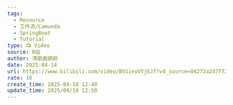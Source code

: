 ```yaml
---
tags:
  - Resource
  - 工作流/Camunda
  - SpringBoot
  - Tutorial
type: 📺 Video
source: B站
author: 清歌画卿颜
date: 2025-04-14
url: https://www.bilibili.com/video/BV1ieoVYjEJf?vd_source=84272a2d7f72158b38778819be5bc6ad
rate: 10
create_time: 2025-04-18 12:48
update_time: 2025/04/18 12:50
---
```

